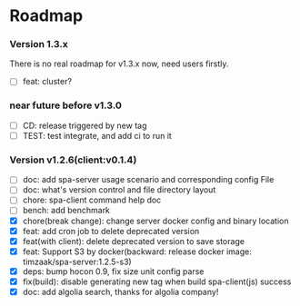 # Roadmap
### Version 1.3.x

There is no real roadmap for v1.3.x now, need users firstly.

- [ ] feat: cluster?

### near future before v1.3.0
- [ ] CD: release triggered by new tag
- [ ] TEST: test integrate, and add ci to run it

### Version v1.2.6(client:v0.1.4)
- [ ] doc: add spa-server usage scenario and corresponding config File
- [ ] doc: what's version control and file directory layout
- [ ] chore: spa-client command help doc
- [ ] bench: add benchmark
- [x] chore(break change): change server docker config and binary location
- [x] feat: add cron job to delete deprecated version
- [x] feat(with client): delete deprecated version to save storage
- [x] feat: Support S3 by docker(backward: release docker image: timzaak/spa-server:1.2.5-s3)
- [x] deps: bump hocon 0.9, fix size unit config parse
- [x] fix(build): disable generating new tag when build spa-client(js) success
- [x] doc: add algolia search, thanks for algolia company!